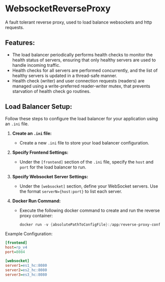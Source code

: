 # WebsocketReverseProxy
A fault tolerant reverse proxy, used to load balance websockets and http requests.


## Features:

- The load balancer periodically performs health checks to monitor the health status of servers, ensuring that only healthy servers are used to handle incoming traffic.
- Health checks for all servers are performed concurrently, and the list of healthy servers is updated in a thread-safe manner.
- Health check (writer) and user connection requests (readers) are managed using a write-preferred reader-writer mutex, that prevents starvation of health check go routines.


## Load Balancer Setup:

Follow these steps to configure the load balancer for your application using an `.ini` file.


1. **Create an `.ini` file:**

   - Create a new `.ini` file to store your load balancer configuration.

2. **Specify Frontend Settings:**

   - Under the `[frontend]` section of the `.ini` file, specify the `host` and `port` for the load balancer to run.
     
3. **Specify Websocket Server Settings:**
   
   - Under the `[websocket]` section, define your WebSocket servers. Use the format `serverN={host:port}` to list each server.

4. **Docker Run Command:**

   - Execute the following docker command to create and run the reverse proxy container:

     ```powershell
     docker run -v {absolutePathToConfigFile}:/app/reverse-proxy-config.ini reverse_proxy_v4_config

   
Example Configuration:
   ```ini
   [frontend]
   host=rp_v4
   port=8084

   [websocket]
   server1=es1_hc:8080
   server2=es2_hc:8080
   server3=es3_hc:8080
